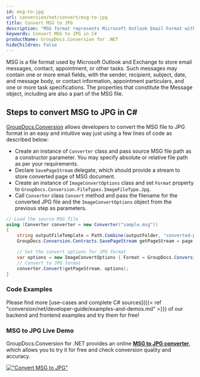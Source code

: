 ```yaml
---
id: msg-to-jpg
url: conversion/net/convert/msg-to-jpg
title: Convert MSG to JPG
description: "MSG format represents Microsoft Outlook Email Format with .msg extension. Learn how to convert MSG to JPG file programmatically in C# language using GroupDocs.Conversion for .NET library."
keywords: Convert MSG to JPG in C#
productName: GroupDocs.Conversion for .NET
hideChildren: False
---
```


MSG is a file format used by Microsoft Outlook and Exchange to store email messages, contact, appointment, or other tasks. Such messages may contain one or more email fields, with the sender, recipient, subject, date, and message body, or contact information, appointment particulars, and one or more task specifications. The properties that constitute the Message object, including are also a part of the MSG file.

## Steps to convert MSG to JPG in C#

[GroupDocs.Conversion](https://products.groupdocs.com/conversion/net) allows developers to convert the MSG file to JPG format in an easy and intuitive way just using a few lines of code as described below:

* Create an instance of `Converter` class and pass source MSG file path as a constructor parameter. You may specify absolute or relative file path as per your requirements. 
* Declare `SavePageStream` delegate, which should provide a stream to store converted page of MSG document.
* Create an instance of `ImageConvertOptions` class and set `Format` property to `GroupDocs.Conversion.FileTypes.ImageFileType.Jpg`.
* Call `Converter` class `Convert` method and pass the filename for the converted JPG file and the `ImageConvertOptions` object from the previous step as parameters.

```csharp
// Load the source MSG file
using (Converter converter = new Converter("sample.msg"))
{
    string outputFileTemplate = Path.Combine(outputFolder, "converted-page-{0}.jpg");
    GroupDocs.Conversion.Contracts.SavePageStream getPageStream = page => new FileStream(string.Format(outputFileTemplate, page), FileMode.Create);

    // Set the convert options for JPG format
    var options = new ImageConvertOptions { Format = GroupDocs.Conversion.FileTypes.ImageFileType.Jpg };   
    // Convert to JPG format
    converter.Convert(getPageStream, options);
}
```

### Code Examples

Please find more [use-cases and complete C# sources]({{< ref "conversion/net/developer-guide/examples-and-demos.md" >}}) of our backend and frontend examples and try them for free!

### MSG to JPG Live Demo

GroupDocs.Conversion for .NET provides an online [**MSG to JPG converter**](https://products.groupdocs.app/conversion/msg-to-jpg), which allows you to try it for free and check conversion quality and accuracy.

[!["Convert MSG to JPG"](conversion/net/images/convert-to-jpg/convert-msg-to-jpg.png)](https://products.groupdocs.app/conversion/msg-to-jpg)